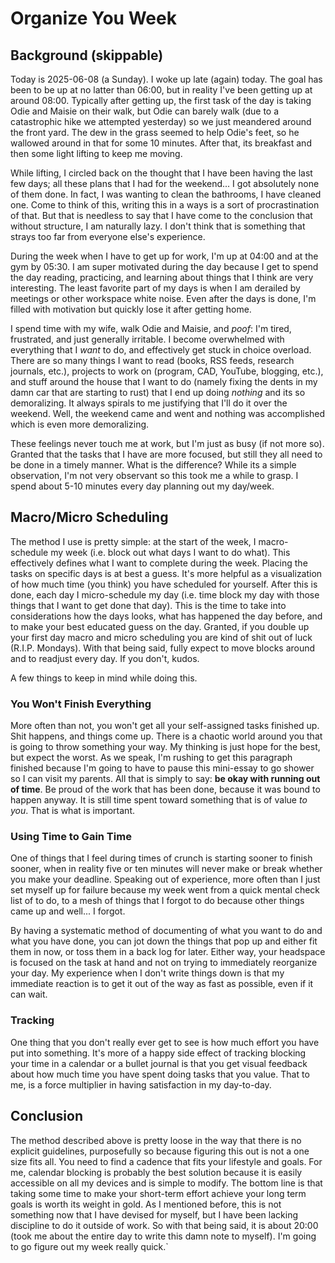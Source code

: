 
<!-- :essay:draft: -->

# Organize You Week

## Background (skippable)
Today is 2025-06-08 (a Sunday). I woke up late (again) today. The goal has been to be up at no latter than 06:00, but in reality I've been getting up at around 08:00. Typically after getting up, the first task of the day is taking Odie and Maisie on their walk, but Odie can barely walk (due to a catastrophic hike we attempted yesterday) so we just meandered around the front yard. The dew in the grass seemed to help Odie's feet, so he wallowed around in that for some 10 minutes. After that, its breakfast and then some light lifting to keep me moving.

While lifting, I circled back on the thought that I have been having the last few days; all these plans that I had for the weekend... I got absolutely none of them done. In fact, I was wanting to clean the bathrooms, I have cleaned one. Come to think of this, writing this in a ways is a sort of procrastination of that. But that is needless to say that I have come to the conclusion that without structure, I am naturally lazy. I don't think that is something that strays too far from everyone else's experience.

During the week when I have to get up for work, I'm up at 04:00 and at the gym by 05:30. I am super motivated during the day because I get to spend the day reading, practicing, and learning about things that I think are very interesting. The least favorite part of my days is when I am derailed by meetings or other workspace white noise. Even after the days is done, I'm filled with motivation but quickly lose it after getting home. 

I spend time with my wife, walk Odie and Maisie, and *poof*: I'm tired, frustrated, and just generally irritable. I become overwhelmed with everything that I _want_ to do, and effectively get stuck in choice overload. There are so many things I want to read (books, RSS feeds, research journals, etc.), projects to work on (program, CAD, YouTube, blogging, etc.), and stuff around the house that I want to do (namely fixing the dents in my damn car that are starting to rust) that I end up doing _nothing_ and its so demoralizing. It always spirals to me justifying that I'll do it over the weekend. Well, the weekend came and went and nothing was accomplished which is even more demoralizing. 

These feelings never touch me at work, but I'm just as busy (if not more so). Granted that the tasks that I have are more focused, but still they all need to be done in a timely manner. What is the difference? While its a simple observation, I'm not very observant so this took me a while to grasp. I spend about 5-10 minutes every day planning out my day/week.

## Macro/Micro Scheduling
The method I use is pretty simple: at the start of the week, I macro-schedule my week (i.e. block out what days I want to do what). This effectively defines what I want to complete during the week. Placing the tasks on specific days is at best a guess. It's more helpful as a visualization of how much time (you think) you have scheduled for yourself. After this is done, each day I micro-schedule my day (i.e. time block my day with those things that I want to get done that day). This is the time to take into considerations how the days looks, what has happened the day before, and to make your best educated guess on the day. Granted, if you double up your first day macro and micro scheduling you are kind of shit out of luck (R.I.P. Mondays). With that being said, fully expect to move blocks around and to readjust every day. If you don't, kudos. 

A few things to keep in mind while doing this.

### You Won't Finish Everything
More often than not, you won't get all your self-assigned tasks finished up. Shit happens, and things come up. There is a chaotic world around you that is going to throw something your way. My thinking is just hope for the best, but expect the worst. As we speak, I'm rushing to get this paragraph finished because I'm going to have to pause this mini-essay to go shower so I can visit my parents. All that is simply to say: **be okay with running out of time**. Be proud of the work that has been done, because it was bound to happen anyway. It is still time spent toward something that is of value *to you*. That is what is important.

### Using Time to Gain Time
One of things that I feel during times of crunch is starting sooner to finish sooner, when in reality five or ten minutes will never make or break whether you make your deadline. Speaking out of experience, more often than I just set myself up for failure because my week went from a quick mental check list of to do, to a mesh of things that I forgot to do because other things came up and well... I forgot.

By having a systematic method of documenting of what you want to do and what you have done, you can jot down the things that pop up and either fit them in now, or toss them in a back log for later. Either way, your headspace is focused on the task at hand and not on trying to immediately reorganize your day. My experience when I don't write things down is that my immediate reaction is to get it out of the way as fast as possible, even if it can wait.

### Tracking
One thing that you don't really ever get to see is how much effort you have put into something. It's more of a happy side effect of tracking blocking your time in a calendar or a bullet journal is that you get visual feedback about how much time you have spent doing tasks that you value. That to me, is a force multiplier in having satisfaction in my day-to-day. 

## Conclusion
The method described above is pretty loose in the way that there is no explicit guidelines, purposefully so because figuring this out is not a one size fits all. You need to find a cadence that fits your lifestyle and goals. For me, calendar blocking is probably the best solution because it is easily accessible on all my devices and is simple to modify. The bottom line is that taking some time to make your short-term effort achieve your long term goals is worth its weight in gold. As I mentioned before, this is not something now that I have devised for myself, but I have been lacking discipline to do it outside of work. So with that being said, it is about 20:00 (took me about the entire day to write this damn note to myself). I'm going to go figure out my week really quick.`
